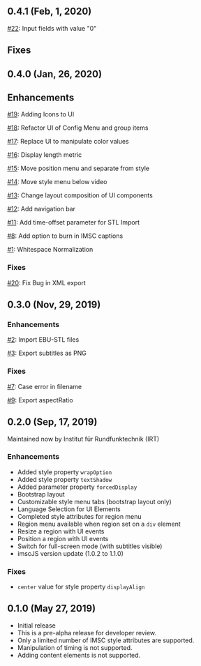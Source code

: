 ## 0.4.1 (Feb, 1, 2020)

[#22](https://github.com/IRT-Open-Source/imsced/issues/22):
Input fields with value "0"

## Fixes

## 0.4.0 (Jan, 26, 2020)

## Enhancements

[#19](https://github.com/IRT-Open-Source/imsced/issues/19):
Adding Icons to UI

[#18](https://github.com/IRT-Open-Source/imsced/issues/18):
Refactor UI of Config Menu and group items

[#17](https://github.com/IRT-Open-Source/imsced/issues/17):
Replace UI to manipulate color values

[#16](https://github.com/IRT-Open-Source/imsced/issues/16):
Display length metric

[#15](https://github.com/IRT-Open-Source/imsced/issues/15):
Move position menu and separate from style

[#14](https://github.com/IRT-Open-Source/imsced/issues/14):
Move style menu below video

[#13](https://github.com/IRT-Open-Source/imsced/issues/13):
Change layout composition of UI components

[#12](https://github.com/IRT-Open-Source/imsced/issues/12):
Add navigation bar

[#11](https://github.com/IRT-Open-Source/imsced/issues/11):
Add time-offset parameter for STL Import

[#8](https://github.com/IRT-Open-Source/imsced/issues/8):
Add option to burn in IMSC captions

[#1](https://github.com/IRT-Open-Source/imsced/issues/1):
Whitespace Normalization

### Fixes

[#20](https://github.com/IRT-Open-Source/imsced/issues/20):
Fix Bug in XML export

## 0.3.0 (Nov, 29, 2019)

### Enhancements

[#2](https://github.com/IRT-Open-Source/imsced/issues/2): Import EBU-STL files

[#3](https://github.com/IRT-Open-Source/imsced/issues/3): Export subtitles as PNG

### Fixes

[#7](https://github.com/IRT-Open-Source/imsced/issues/7): Case error in filename

[#9](https://github.com/IRT-Open-Source/imsced/issues/9): Export aspectRatio

## 0.2.0 (Sep, 17, 2019)

Maintained now by Institut für Rundfunktechnik (IRT)

### Enhancements

- Added style property `wrapOption`
- Added style property `textShadow`
- Added parameter property `forcedDisplay`
- Bootstrap layout
- Customizable style menu tabs (bootstrap layout only)
- Language Selection for UI Elements
- Completed style attributes for region menu
- Region menu available when region set on a `div` element
- Resize a region with UI events
- Position a region with UI events
- Switch for full-screen mode (with subtitles visible)
- imscJS version update (1.0.2 to 1.1.0)

### Fixes

- `center` value for style property `displayAlign`

## 0.1.0 (May 27, 2019)

- Initial release
- This is a pre-alpha release for developer review.
- Only a limited number of IMSC style attributes are supported.
- Manipulation of timing is not supported.
- Adding content elements is not supported.
